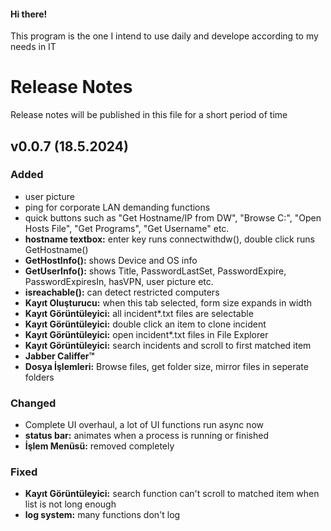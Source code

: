 ﻿#### Hi there!
This program is the one I intend to use daily and develope according to my needs in IT

# Release Notes
Release notes will be published in this file for a short period of time

## v0.0.7 (18.5.2024)

### Added
* user picture
* ping for corporate LAN demanding functions
* quick buttons such as "Get Hostname/IP from DW", "Browse C:\", "Open Hosts File", "Get Programs", "Get Username" etc.
* **hostname textbox:** enter key runs connectwithdw(), double click runs GetHostname()
* **GetHostInfo():** shows Device and OS info
* **GetUserInfo():** shows Title, PasswordLastSet, PasswordExpire, PasswordExpiresIn, hasVPN, user picture etc.
* **isreachable():** can detect restricted computers
* **Kayıt Oluşturucu:** when this tab selected, form size expands in width
* **Kayıt Görüntüleyici:** all incident*.txt files are selectable
* **Kayıt Görüntüleyici:** double click an item to clone incident
* **Kayıt Görüntüleyici:** open incident*.txt files in File Explorer
* **Kayıt Görüntüleyici:** search incidents and scroll to first matched item
* **Jabber Califfer™**
* **Dosya İşlemleri:** Browse files, get folder size, mirror files in seperate folders

### Changed
* Complete UI overhaul, a lot of UI functions run async now
* **status bar:** animates when a process is running or finished
* **İşlem Menüsü:** removed completely

### Fixed
* **Kayıt Görüntüleyici:** search function can't scroll to matched item when list is not long enough
* **log system:** many functions don't log